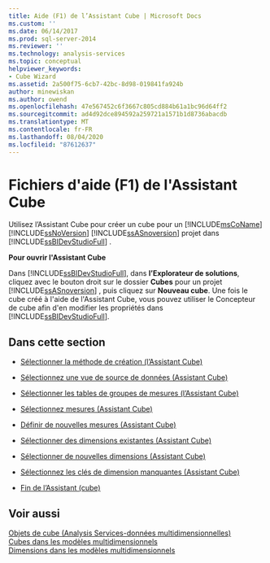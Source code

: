 ```yaml
---
title: Aide (F1) de l’Assistant Cube | Microsoft Docs
ms.custom: ''
ms.date: 06/14/2017
ms.prod: sql-server-2014
ms.reviewer: ''
ms.technology: analysis-services
ms.topic: conceptual
helpviewer_keywords:
- Cube Wizard
ms.assetid: 2a500f75-6cb7-42bc-8d98-019841fa924b
author: minewiskan
ms.author: owend
ms.openlocfilehash: 47e567452c6f3667c805cd884b61a1bc96d64ff2
ms.sourcegitcommit: ad4d92dce894592a259721a1571b1d8736abacdb
ms.translationtype: MT
ms.contentlocale: fr-FR
ms.lasthandoff: 08/04/2020
ms.locfileid: "87612637"
---
```

# <a name="cube-wizard-f1-help"></a>Fichiers d'aide (F1) de l'Assistant Cube
  Utilisez l’Assistant Cube pour créer un cube pour un [!INCLUDE[msCoName](../includes/msconame-md.md)] [!INCLUDE[ssNoVersion](../includes/ssnoversion-md.md)] [!INCLUDE[ssASnoversion](../includes/ssasnoversion-md.md)] projet dans [!INCLUDE[ssBIDevStudioFull](../includes/ssbidevstudiofull-md.md)] .  
  
 **Pour ouvrir l'Assistant Cube**  
  
 Dans [!INCLUDE[ssBIDevStudioFull](../includes/ssbidevstudiofull-md.md)], dans **l’Explorateur de solutions**, cliquez avec le bouton droit sur le dossier **Cubes** pour un projet [!INCLUDE[ssASnoversion](../includes/ssasnoversion-md.md)] , puis cliquez sur **Nouveau cube**. Une fois le cube créé à l'aide de l'Assistant Cube, vous pouvez utiliser le Concepteur de cube afin d'en modifier les propriétés dans [!INCLUDE[ssBIDevStudioFull](../includes/ssbidevstudiofull-md.md)].  
  
## <a name="in-this-section"></a>Dans cette section  
  
-   [Sélectionner la méthode de création &#40;l’Assistant Cube&#41;](select-creation-method-cube-wizard.md)  
  
-   [Sélectionnez une vue de source de données &#40;Assistant Cube&#41;](select-a-data-source-view-cube-wizard.md)  
  
-   [Sélectionner les tables de groupes de mesures &#40;l’Assistant Cube&#41;](select-measure-group-tables-cube-wizard.md)  
  
-   [Sélectionnez mesures &#40;Assistant Cube&#41;](select-measures-cube-wizard.md)  
  
-   [Définir de nouvelles mesures &#40;Assistant Cube&#41;](define-new-measures-cube-wizard.md)  
  
-   [Sélectionner des dimensions existantes &#40;Assistant Cube&#41;](select-existing-dimensions-cube-wizard.md)  
  
-   [Sélectionner de nouvelles dimensions &#40;Assistant Cube&#41;](select-new-dimensions-cube-wizard.md)  
  
-   [Sélectionnez les clés de dimension manquantes &#40;Assistant Cube&#41;](select-missing-dimension-keys-cube-wizard.md)  
  
-   [Fin de l’Assistant &#40;cube&#41;](completing-the-wizard-cube-wizard.md)  
  
## <a name="see-also"></a>Voir aussi  
 [Objets de cube &#40;Analysis Services-données multidimensionnelles&#41;](multidimensional-models-olap-logical-cube-objects/cube-objects-analysis-services-multidimensional-data.md)   
 [Cubes dans les modèles multidimensionnels](multidimensional-models/cubes-in-multidimensional-models.md)   
 [Dimensions dans les modèles multidimensionnels](multidimensional-models/dimensions-in-multidimensional-models.md)  
  
  
